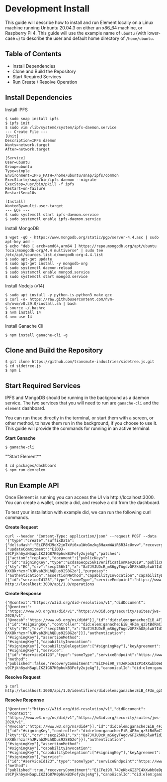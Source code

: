 # Development Install

This guide will describe how to install and run Element locally on a Linux machine
running Unbuntu 20.04.3 on either an x86_64 machine, or Raspberry Pi 4. This guide
will use the example name of `ubuntu` (with lower-case `u`) to describe the user
and default home directory of `/home/ubuntu`. 

## Table of Contents

- Install Dependencies
- Clone and Build the Repository
- Start Required Services
- Run Create / Resolve Operation

## Install Dependencies

Install IPFS

```
$ sudo snap install ipfs
$ ipfs init
$ sudo vim /lib/systemd/system/ipfs-daemon.service
--- Create File ---
[Unit]
Description=IPFS daemon
Wants=network.target
After=network.target

[Service]
User=ubuntu
Group=ubuntu
Type=simple
Environment=IPFS_PATH=/home/ubuntu/snap/ipfs/common
ExecStart=/snap/bin/ipfs daemon --migrate
ExecStop=/usr/bin/pkill -f ipfs
Restart=on-failure
RestartSec=10s

[Install]
WantedBy=multi-user.target
--- EOF ---
$ sudo systemctl start ipfs-daemon.service
$ sudo systemctl enable ipfs-daemon.service
```

Install MongoDB

```
$ wget -qO - https://www.mongodb.org/static/pgp/server-4.4.asc | sudo apt-key add -
$ echo "deb [ arch=amd64,arm64 ] https://repo.mongodb.org/apt/ubuntu focal/mongodb-org/4.4 multiverse" | sudo tee /etc/apt/sources.list.d/mongodb-org-4.4.list
$ sudo apt-get update
$ sudo apt-get install -y mongodb-org
$ sudo systemctl daemon-reload
$ sudo systemctl enable mongod.service
$ sudo systemctl start mongod.service
```

Install Nodejs (v14)

```
$ sudo apt install -y python-is-python3 make gcc
$ curl -o- https://raw.githubusercontent.com/nvm-sh/nvm/v0.39.0/install.sh | bash
$ source ~/.bashrc
$ nvm install 14
$ nvm use 14
```

Install Ganache Cli

```
$ npm install ganache-cli -g
```

## Clone and Build the Repository

```
$ git clone https://github.com/transmute-industries/sidetree.js.git
$ cd sidetree.js
$ npm i
```

## Start Required Services

IPFS and MongoDB should be running in the background as a daemon service.
The two services that you will need to run are `ganache-cli` and the
`element` dashboard. 

You can run these directly in the terminal, or start them with a screen,
or other method, to have them run in the background, if you choose to
use it. This guide will provide the commands for running in an active
terminal.

**Start Ganache**
```
$ ganache-cli
```

""Start Element**
```
$ cd packages/dashboard
$ npm run dev:elem
```

## Run Example API

Once Element is running you can access the UI via http://localhost:3000.
You can create a wallet, create a did, and resolve a did from the dashboard.

To test your installation with example did, we can run the following curl
commands.

**Create Request**

```
curl --header "Content-Type: application/json" --request POST --data '{"type":"create","suffixData":{"deltaHash":"EiCP8MJ9oX2jmTxVi6xa1WoGmzkg8HaxmWWiR6R34cUmvw","recoveryCommitment":"EiCFei9R_74JeKbxGIZPI4XXwbb0eDpBeweA9IpymBEOFA"},"delta":{"updateCommitment":"EiDDJ-s9CPjkh6yaH5apLIKZ1G87K0phukB3Fofy2ujeAg","patches":[{"action":"replace","document":{"publicKeys":[{"id":"signingKey","type":"EcdsaSecp256k1VerificationKey2019","publicKeyJwk":{"kty":"EC","crv":"secp256k1","x":"8a7JVJUDcR_mS6gyTAgdvGFZkhO8plwWfId3xqHa7xA","y":"xIxXstl9XR-hXXBkrhzxrFhJRvab2MLhQDus92S8G2o"},"purposes":["authentication","assertionMethod","capabilityInvocation","capabilityDelegation","keyAgreement"]}],"services":[{"id":"serviceId123","type":"someType","serviceEndpoint":"https://www.url.com"}]}}]}}' http://localhost:3000/api/1.0/operations
```

**Create Response**

```
{"@context":"https://w3id.org/did-resolution/v1","didDocument":{"@context":["https://www.w3.org/ns/did/v1","https://w3id.org/security/suites/jws-2020/v1",{"@vocab":"https://www.w3.org/ns/did#"}],"id":"did:elem:ganache:EiB_4F3m_qz5tBdRmC7tcMOQJxvKSyICzQ4Uxt8cGTN5Vg","verificationMethod":[{"id":"#signingKey","controller":"did:elem:ganache:EiB_4F3m_qz5tBdRmC7tcMOQJxvKSyICzQ4Uxt8cGTN5Vg","type":"EcdsaSecp256k1VerificationKey2019","publicKeyJwk":{"kty":"EC","crv":"secp256k1","x":"8a7JVJUDcR_mS6gyTAgdvGFZkhO8plwWfId3xqHa7xA","y":"xIxXstl9XR-hXXBkrhzxrFhJRvab2MLhQDus92S8G2o"}}],"authentication":["#signingKey"],"assertionMethod":["#signingKey"],"capabilityInvocation":["#signingKey"],"capabilityDelegation":["#signingKey"],"keyAgreement":["#signingKey"],"service":[{"id":"#serviceId123","type":"someType","serviceEndpoint":"https://www.url.com"}]},"didDocumentMetadata":{"method":{"published":false,"recoveryCommitment":"EiCFei9R_74JeKbxGIZPI4XXwbb0eDpBeweA9IpymBEOFA","updateCommitment":"EiDDJ-s9CPjkh6yaH5apLIKZ1G87K0phukB3Fofy2ujeAg"},"canonicalId":"did:elem:ganache:EiB_4F3m_qz5tBdRmC7tcMOQJxvKSyICzQ4Uxt8cGTN5Vg"}}
```

**Resolve Request**

```
$ curl http://localhost:3000/api/1.0/identifiers/did:elem:ganache:EiB_4F3m_qz5tBdRmC7tcMOQJxvKSyICzQ4Uxt8cGTN5Vg
```

**Resolve Response**
```
{"@context":"https://w3id.org/did-resolution/v1","didDocument":{"@context":["https://www.w3.org/ns/did/v1","https://w3id.org/security/suites/jws-2020/v1",{"@vocab":"https://www.w3.org/ns/did#"}],"id":"did:elem:ganache:EiB_4F3m_qz5tBdRmC7tcMOQJxvKSyICzQ4Uxt8cGTN5Vg","verificationMethod":[{"id":"#signingKey","controller":"did:elem:ganache:EiB_4F3m_qz5tBdRmC7tcMOQJxvKSyICzQ4Uxt8cGTN5Vg","type":"EcdsaSecp256k1VerificationKey2019","publicKeyJwk":{"kty":"EC","crv":"secp256k1","x":"8a7JVJUDcR_mS6gyTAgdvGFZkhO8plwWfId3xqHa7xA","y":"xIxXstl9XR-hXXBkrhzxrFhJRvab2MLhQDus92S8G2o"}}],"authentication":["#signingKey"],"assertionMethod":["#signingKey"],"capabilityInvocation":["#signingKey"],"capabilityDelegation":["#signingKey"],"keyAgreement":["#signingKey"],"service":[{"id":"#serviceId123","type":"someType","serviceEndpoint":"https://www.url.com"}]},"didDocumentMetadata":{"method":{"published":true,"recoveryCommitment":"EiCFei9R_74JeKbxGIZPI4XXwbb0eDpBeweA9IpymBEOFA","updateCommitment":"EiDDJ-s9CPjkh6yaH5apLIKZ1G87K0phukB3Fofy2ujeAg"},"canonicalId":"did:elem:ganache:EiB_4F3m_qz5tBdRmC7tcMOQJxvKSyICzQ4Uxt8cGTN5Vg"}}
```
